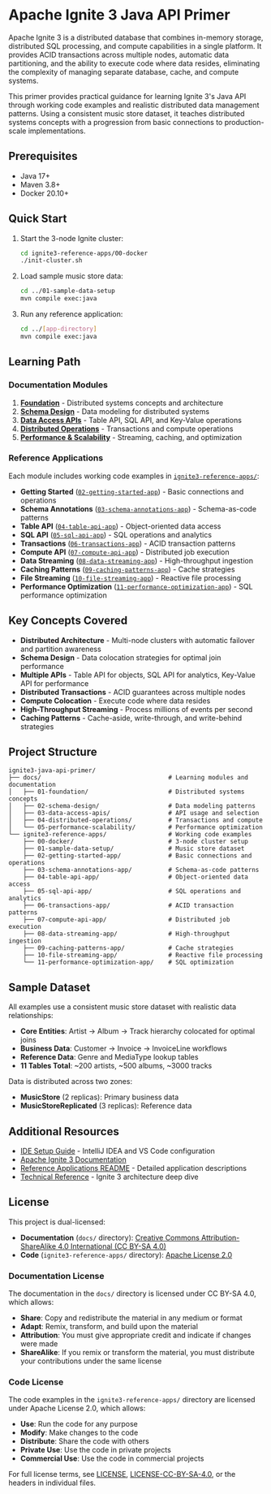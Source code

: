 # Apache Ignite 3 Java API Primer

Apache Ignite 3 is a distributed database that combines in-memory storage, distributed SQL processing, and compute capabilities in a single platform. It provides ACID transactions across multiple nodes, automatic data partitioning, and the ability to execute code where data resides, eliminating the complexity of managing separate database, cache, and compute systems.

This primer provides practical guidance for learning Ignite 3's Java API through working code examples and realistic distributed data management patterns. Using a consistent music store dataset, it teaches distributed systems concepts with a progression from basic connections to production-scale implementations.

## Prerequisites

- Java 17+
- Maven 3.8+
- Docker 20.10+

## Quick Start

1. Start the 3-node Ignite cluster:

   ```bash
   cd ignite3-reference-apps/00-docker
   ./init-cluster.sh
   ```

2. Load sample music store data:

   ```bash
   cd ../01-sample-data-setup
   mvn compile exec:java
   ```

3. Run any reference application:

   ```bash
   cd ../[app-directory]
   mvn compile exec:java
   ```

## Learning Path

### Documentation Modules

1. **[Foundation](./docs/01-foundation/)** - Distributed systems concepts and architecture
2. **[Schema Design](./docs/02-schema-design/)** - Data modeling for distributed systems
3. **[Data Access APIs](./docs/03-data-access-apis/)** - Table API, SQL API, and Key-Value operations
4. **[Distributed Operations](./docs/04-distributed-operations/)** - Transactions and compute operations
5. **[Performance & Scalability](./docs/05-performance-scalability/)** - Streaming, caching, and optimization

### Reference Applications

Each module includes working code examples in [`ignite3-reference-apps/`](./ignite3-reference-apps/):

- **Getting Started** ([`02-getting-started-app`](./ignite3-reference-apps/02-getting-started-app/)) - Basic connections and operations
- **Schema Annotations** ([`03-schema-annotations-app`](./ignite3-reference-apps/03-schema-annotations-app/)) - Schema-as-code patterns
- **Table API** ([`04-table-api-app`](./ignite3-reference-apps/04-table-api-app/)) - Object-oriented data access
- **SQL API** ([`05-sql-api-app`](./ignite3-reference-apps/05-sql-api-app/)) - SQL operations and analytics
- **Transactions** ([`06-transactions-app`](./ignite3-reference-apps/06-transactions-app/)) - ACID transaction patterns
- **Compute API** ([`07-compute-api-app`](./ignite3-reference-apps/07-compute-api-app/)) - Distributed job execution
- **Data Streaming** ([`08-data-streaming-app`](./ignite3-reference-apps/08-data-streaming-app/)) - High-throughput ingestion
- **Caching Patterns** ([`09-caching-patterns-app`](./ignite3-reference-apps/09-caching-patterns-app/)) - Cache strategies
- **File Streaming** ([`10-file-streaming-app`](./ignite3-reference-apps/10-file-streaming-app/)) - Reactive file processing
- **Performance Optimization** ([`11-performance-optimization-app`](./ignite3-reference-apps/11-performance-optimization-app/)) - SQL performance optimization

## Key Concepts Covered

- **Distributed Architecture** - Multi-node clusters with automatic failover and partition awareness
- **Schema Design** - Data colocation strategies for optimal join performance
- **Multiple APIs** - Table API for objects, SQL API for analytics, Key-Value API for performance
- **Distributed Transactions** - ACID guarantees across multiple nodes
- **Compute Colocation** - Execute code where data resides
- **High-Throughput Streaming** - Process millions of events per second
- **Caching Patterns** - Cache-aside, write-through, and write-behind strategies

## Project Structure

```text
ignite3-java-api-primer/
├── docs/                                   # Learning modules and documentation
│   ├── 01-foundation/                      # Distributed systems concepts
│   ├── 02-schema-design/                   # Data modeling patterns
│   ├── 03-data-access-apis/                # API usage and selection
│   ├── 04-distributed-operations/          # Transactions and compute
│   └── 05-performance-scalability/         # Performance optimization
└── ignite3-reference-apps/                 # Working code examples
    ├── 00-docker/                          # 3-node cluster setup
    ├── 01-sample-data-setup/               # Music store dataset
    ├── 02-getting-started-app/             # Basic connections and operations
    ├── 03-schema-annotations-app/          # Schema-as-code patterns
    ├── 04-table-api-app/                   # Object-oriented data access
    ├── 05-sql-api-app/                     # SQL operations and analytics
    ├── 06-transactions-app/                # ACID transaction patterns
    ├── 07-compute-api-app/                 # Distributed job execution
    ├── 08-data-streaming-app/              # High-throughput ingestion
    ├── 09-caching-patterns-app/            # Cache strategies
    ├── 10-file-streaming-app/              # Reactive file processing
    └── 11-performance-optimization-app/    # SQL optimization
```

## Sample Dataset

All examples use a consistent music store dataset with realistic data relationships:

- **Core Entities**: Artist → Album → Track hierarchy colocated for optimal joins
- **Business Data**: Customer → Invoice → InvoiceLine workflows
- **Reference Data**: Genre and MediaType lookup tables
- **11 Tables Total**: ~200 artists, ~500 albums, ~3000 tracks

Data is distributed across two zones:

- **MusicStore** (2 replicas): Primary business data
- **MusicStoreReplicated** (3 replicas): Reference data

## Additional Resources

- [IDE Setup Guide](./IDE-SETUP.md) - IntelliJ IDEA and VS Code configuration
- [Apache Ignite 3 Documentation](https://ignite.apache.org/docs/ignite3/latest/)
- [Reference Applications README](./ignite3-reference-apps/README.md) - Detailed application descriptions
- [Technical Reference](./docs/00-reference/) - Ignite 3 architecture deep dive

## License

This project is dual-licensed:

- **Documentation** (`docs/` directory): [Creative Commons Attribution-ShareAlike 4.0 International (CC BY-SA 4.0)](LICENSE-CC-BY-SA-4.0)
- **Code** (`ignite3-reference-apps/` directory): [Apache License 2.0](LICENSE)

### Documentation License

The documentation in the `docs/` directory is licensed under CC BY-SA 4.0, which allows:
- **Share**: Copy and redistribute the material in any medium or format
- **Adapt**: Remix, transform, and build upon the material
- **Attribution**: You must give appropriate credit and indicate if changes were made
- **ShareAlike**: If you remix or transform the material, you must distribute your contributions under the same license

### Code License

The code examples in the `ignite3-reference-apps/` directory are licensed under Apache License 2.0, which allows:
- **Use**: Run the code for any purpose
- **Modify**: Make changes to the code
- **Distribute**: Share the code with others
- **Private Use**: Use the code in private projects
- **Commercial Use**: Use the code in commercial projects

For full license terms, see [LICENSE](LICENSE), [LICENSE-CC-BY-SA-4.0](LICENSE-CC-BY-SA-4.0), or the headers in individual files.
